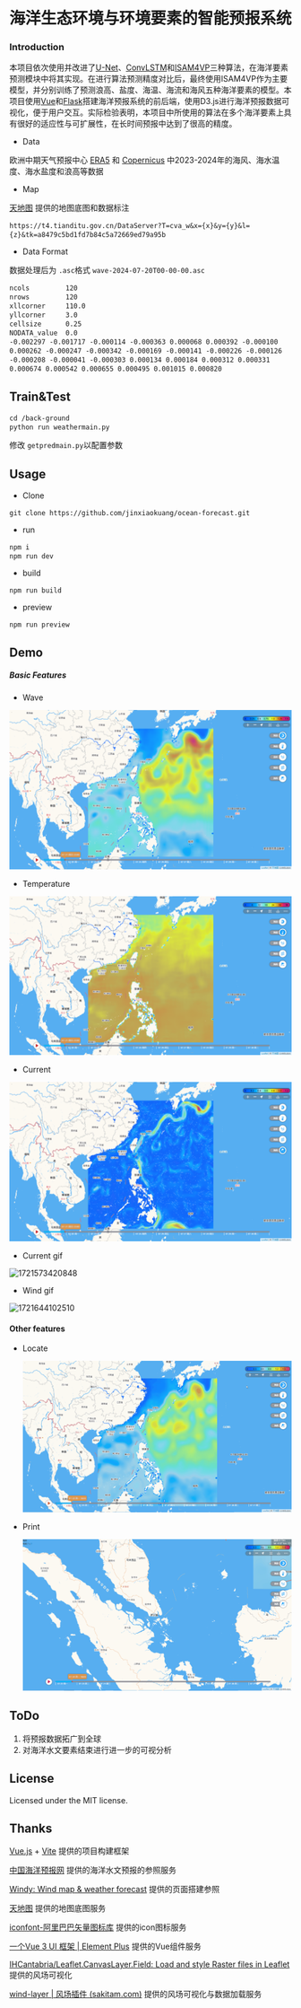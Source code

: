 # 海洋生态环境与环境要素的智能预报系统

### Introduction

本项目依次使用并改进了[U-Net](https://github.com/xuebinqin/U-2-Net)、[ConvLSTM](https://blog.csdn.net/weixin_39753819/article/details/136016677)和[ISAM4VP](https://github.com/seominseok0429/Implicit-Stacked-Autoregressive-Model-for-Video-Prediction)三种算法，在海洋要素预测模块中将其实现。在进行算法预测精度对比后，最终使用ISAM4VP作为主要模型，并分别训练了预测浪高、盐度、海温、海流和海风五种海洋要素的模型。本项目使用[Vue](https://cn.vuejs.org/)和[Flask](https://flask.github.net.cn/)搭建海洋预报系统的前后端，使用D3.js进行海洋预报数据可视化，便于用户交互。实际检验表明，本项目中所使用的算法在多个海洋要素上具有很好的适应性与可扩展性，在长时间预报中达到了很高的精度。

* Data

欧洲中期天气预报中心 [ERA5](http://www.era5.co.uk/) 和 [Copernicus](Copernicus) 中2023-2024年的海风、海水温度、海水盐度和浪高等数据

* Map

[天地图](https://www.tianditu.gov.cn/) 提供的地图底图和数据标注

```
https://t4.tianditu.gov.cn/DataServer?T=cva_w&x={x}&y={y}&l={z}&tk=a8479c5bd1fd7b84c5a72669ed79a95b
```

* Data Format

数据处理后为 `.asc`格式 `wave-2024-07-20T00-00-00.asc`

  ```
  ncols         120
  nrows         120
  xllcorner     110.0
  yllcorner     3.0
  cellsize      0.25
  NODATA_value  0.0
  -0.002297 -0.001717 -0.000114 -0.000363 0.000068 0.000392 -0.000100 0.000262 -0.000247 -0.000342 -0.000169 -0.000141 -0.000226 -0.000126 -0.000208 -0.000041 -0.000303 0.000134 0.000184 0.000312 0.000331 0.000674 0.000542 0.000655 0.000495 0.001015 0.000820 
  ```
## Train&Test

```
cd /back-ground
python run weathermain.py
```

修改 `getpredmain.py`以配置参数

## Usage

* Clone

```
git clone https://github.com/jinxiaokuang/ocean-forecast.git
```

* run

```
npm i
npm run dev
```

* build

```
npm run build
```

* preview

```
npm run preview
```

## Demo

##### Basic Features

* Wave

![1721572080098](image/README/1721572080098.png)

* Temperature

![1721572099091](image/README/1721572099091.png)

* Current

![1721572119154](image/README/1721572119154.png)

* Current gif

![1721573420848](image/README/1721573420848.png)

* Wind gif

![1721644102510](image/README/1721644102510.png)

#### Other features

* Locate

  ![1721643852876](image/README/1721643852876.png)
* Print

  ![1721643859641](image/README/1721643859641.png)

## ToDo

1. 将预报数据拓广到全球
2. 对海洋水文要素结束进行进一步的可视分析

## License

Licensed under the MIT license.

## Thanks

[Vue.js](https://cn.vuejs.org/) + [Vite](https://www.vitejs.net/) 提供的项目构建框架

[中国海洋预报网](https://www.oceanguide.org.cn/IndexHome) 提供的海洋水文预报的参照服务

[Windy: Wind map &amp; weather forecast](https://www.windy.com/) 提供的页面搭建参照

[天地图](https://www.tianditu.gov.cn/) 提供的地图底图服务

[iconfont-阿里巴巴矢量图标库](https://www.iconfont.cn/) 提供的icon图标服务

[一个Vue 3 UI 框架 | Element Plus](https://element-plus.org/) 提供的Vue组件服务

[IHCantabria/Leaflet.CanvasLayer.Field: Load and style Raster files in Leaflet ](https://github.com/IHCantabria/Leaflet.CanvasLayer.Field/?tab=readme-ov-file)提供的风场可视化

[wind-layer | 风场插件 (sakitam.com)](https://blog.sakitam.com/wind-layer/) 提供的风场可视化与数据加载服务
